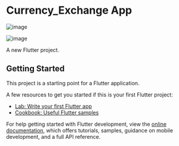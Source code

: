 # Currency_Exchange App


![image](https://github.com/moniruzzaman76/Currency-Exchange-App/assets/107347380/3abf9c06-aa99-4602-9c00-396fc918daad)

![image](https://github.com/moniruzzaman76/Currency-Exchange-App/assets/107347380/524b3495-f840-471c-86a3-b5c31e9ca85f)







A new Flutter project.

## Getting Started

This project is a starting point for a Flutter application.

A few resources to get you started if this is your first Flutter project:

- [Lab: Write your first Flutter app](https://docs.flutter.dev/get-started/codelab)
- [Cookbook: Useful Flutter samples](https://docs.flutter.dev/cookbook)

For help getting started with Flutter development, view the
[online documentation](https://docs.flutter.dev/), which offers tutorials,
samples, guidance on mobile development, and a full API reference.
